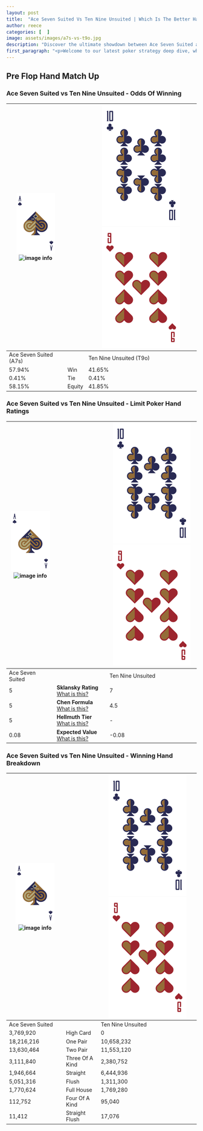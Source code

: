 ```yaml
---
layout: post
title:  "Ace Seven Suited Vs Ten Nine Unsuited | Which Is The Better Hand In Poker? A Complete Guide"
author: reece
categories: [  ]
image: assets/images/a7s-vs-t9o.jpg
description: "Discover the ultimate showdown between Ace Seven Suited and Ten Nine Unsuited in poker! Uncover the odds, strategies, and scenarios where one hand triumphs over the other. Get ready to up your poker game with this thrilling analysis."
first_paragraph: "<p>Welcome to our latest poker strategy deep dive, where we're pitting two distinct hands against each other in a high-stakes showdown: Ace Seven Suited vs Ten Nine Unsuited.</p><p>In the dynamic world of poker, every decision counts, and knowing which hand holds the upper hand is key to your success at the table.</p><p>In this article, we'll dissect these two hands, explore the scenarios where one dominates the other, and equip you with the knowledge to make strategic choices that can tip the odds in your favor.</p><p>Get ready to unravel the intriguing dynamics of these poker hands and elevate your game to new heights.</p>"
---
```




[comment]: # (sp0)

## Pre Flop Hand Match Up

<div class="table hand-ratings" markdown="1"> 



### Ace Seven Suited vs Ten Nine Unsuited - Odds Of Winning


    
| ![image info](assets/images/hand1/A.png) ![image info](assets/images/hand1/7s.png) |  | ![image info](assets/images/hand2/T.png) ![image info](assets/images/hand2/9o.png) |
| -------- | -------- | -------- |
| Ace Seven Suited (A7s) |  | Ten Nine Unsuited (T9o) |
| 57.94% | Win | 41.65% |
| 0.41% | Tie | 0.41% |
| 58.15% | Equity | 41.85% |




[comment]: # (sp1)



### Ace Seven Suited vs Ten Nine Unsuited - Limit Poker Hand Ratings


    
| ![image info](assets/images/hand1/A.png) ![image info](assets/images/hand1/7s.png) |  | ![image info](assets/images/hand2/T.png) ![image info](assets/images/hand2/9o.png) |
| -------- | -------- | -------- |
| Ace Seven Suited |  | Ten Nine Unsuited |
| 5 | **Sklansky Rating** [What is this?](/sklansky-rating-explained) | 7 |
| 5 | **Chen Formula** [What is this?](/chen-formula-explained) | 4.5 |
| 5 | **Hellmuth Tier** [What is this?](/Hellmuth-tier-explained) | - |
| 0.08 | **Expected Value** [What is this?](/expected-value-explained) | -0.08 |




[comment]: # (sp2)



### Ace Seven Suited vs Ten Nine Unsuited - Winning Hand Breakdown


    
| ![image info](assets/images/hand1/A.png) ![image info](assets/images/hand1/7s.png) |  | ![image info](assets/images/hand2/T.png) ![image info](assets/images/hand2/9o.png) |
| -------- | -------- | -------- |
| Ace Seven Suited |  | Ten Nine Unsuited |
| 3,769,920 | High Card | 0 |
| 18,216,216 | One Pair | 10,658,232 |
| 13,630,464 | Two Pair | 11,553,120 |
| 3,111,840 | Three Of A Kind | 2,380,752 |
| 1,946,664 | Straight | 6,444,936 |
| 5,051,316 | Flush | 1,311,300 |
| 1,770,624 | Full House | 1,769,280 |
| 112,752 | Four Of A Kind | 95,040 |
| 11,412 | Straight Flush | 17,076 |




[comment]: # (sp3)



</div>

[comment]: # (sp4)



[comment]: # (sp5)

